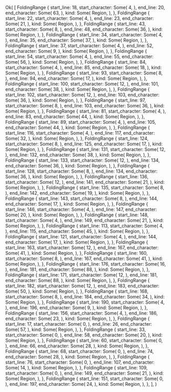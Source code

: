 Ok(
    [
        FoldingRange {
            start_line: 18,
            start_character: Some(
                4,
            ),
            end_line: 20,
            end_character: Some(
                63,
            ),
            kind: Some(
                Region,
            ),
        },
        FoldingRange {
            start_line: 22,
            start_character: Some(
                4,
            ),
            end_line: 23,
            end_character: Some(
                21,
            ),
            kind: Some(
                Region,
            ),
        },
        FoldingRange {
            start_line: 43,
            start_character: Some(
                8,
            ),
            end_line: 48,
            end_character: Some(
                36,
            ),
            kind: Some(
                Region,
            ),
        },
        FoldingRange {
            start_line: 34,
            start_character: Some(
                4,
            ),
            end_line: 35,
            end_character: Some(
                37,
            ),
            kind: Some(
                Region,
            ),
        },
        FoldingRange {
            start_line: 37,
            start_character: Some(
                4,
            ),
            end_line: 52,
            end_character: Some(
                9,
            ),
            kind: Some(
                Region,
            ),
        },
        FoldingRange {
            start_line: 54,
            start_character: Some(
                4,
            ),
            end_line: 55,
            end_character: Some(
                56,
            ),
            kind: Some(
                Region,
            ),
        },
        FoldingRange {
            start_line: 84,
            start_character: Some(
                4,
            ),
            end_line: 85,
            end_character: Some(
                18,
            ),
            kind: Some(
                Region,
            ),
        },
        FoldingRange {
            start_line: 93,
            start_character: Some(
                8,
            ),
            end_line: 94,
            end_character: Some(
                17,
            ),
            kind: Some(
                Region,
            ),
        },
        FoldingRange {
            start_line: 100,
            start_character: Some(
                12,
            ),
            end_line: 101,
            end_character: Some(
                38,
            ),
            kind: Some(
                Region,
            ),
        },
        FoldingRange {
            start_line: 102,
            start_character: Some(
                12,
            ),
            end_line: 103,
            end_character: Some(
                36,
            ),
            kind: Some(
                Region,
            ),
        },
        FoldingRange {
            start_line: 97,
            start_character: Some(
                8,
            ),
            end_line: 103,
            end_character: Some(
                36,
            ),
            kind: Some(
                Region,
            ),
        },
        FoldingRange {
            start_line: 81,
            start_character: Some(
                4,
            ),
            end_line: 83,
            end_character: Some(
                44,
            ),
            kind: Some(
                Region,
            ),
        },
        FoldingRange {
            start_line: 89,
            start_character: Some(
                4,
            ),
            end_line: 105,
            end_character: Some(
                44,
            ),
            kind: Some(
                Region,
            ),
        },
        FoldingRange {
            start_line: 116,
            start_character: Some(
                4,
            ),
            end_line: 117,
            end_character: Some(
                32,
            ),
            kind: Some(
                Region,
            ),
        },
        FoldingRange {
            start_line: 124,
            start_character: Some(
                8,
            ),
            end_line: 125,
            end_character: Some(
                17,
            ),
            kind: Some(
                Region,
            ),
        },
        FoldingRange {
            start_line: 131,
            start_character: Some(
                12,
            ),
            end_line: 132,
            end_character: Some(
                38,
            ),
            kind: Some(
                Region,
            ),
        },
        FoldingRange {
            start_line: 133,
            start_character: Some(
                12,
            ),
            end_line: 134,
            end_character: Some(
                36,
            ),
            kind: Some(
                Region,
            ),
        },
        FoldingRange {
            start_line: 128,
            start_character: Some(
                8,
            ),
            end_line: 134,
            end_character: Some(
                36,
            ),
            kind: Some(
                Region,
            ),
        },
        FoldingRange {
            start_line: 136,
            start_character: Some(
                12,
            ),
            end_line: 141,
            end_character: Some(
                21,
            ),
            kind: Some(
                Region,
            ),
        },
        FoldingRange {
            start_line: 135,
            start_character: Some(
                8,
            ),
            end_line: 142,
            end_character: Some(
                19,
            ),
            kind: Some(
                Region,
            ),
        },
        FoldingRange {
            start_line: 143,
            start_character: Some(
                8,
            ),
            end_line: 144,
            end_character: Some(
                17,
            ),
            kind: Some(
                Region,
            ),
        },
        FoldingRange {
            start_line: 146,
            start_character: Some(
                4,
            ),
            end_line: 147,
            end_character: Some(
                20,
            ),
            kind: Some(
                Region,
            ),
        },
        FoldingRange {
            start_line: 148,
            start_character: Some(
                4,
            ),
            end_line: 149,
            end_character: Some(
                21,
            ),
            kind: Some(
                Region,
            ),
        },
        FoldingRange {
            start_line: 113,
            start_character: Some(
                4,
            ),
            end_line: 115,
            end_character: Some(
                45,
            ),
            kind: Some(
                Region,
            ),
        },
        FoldingRange {
            start_line: 121,
            start_character: Some(
                4,
            ),
            end_line: 144,
            end_character: Some(
                17,
            ),
            kind: Some(
                Region,
            ),
        },
        FoldingRange {
            start_line: 163,
            start_character: Some(
                12,
            ),
            end_line: 167,
            end_character: Some(
                41,
            ),
            kind: Some(
                Region,
            ),
        },
        FoldingRange {
            start_line: 160,
            start_character: Some(
                8,
            ),
            end_line: 167,
            end_character: Some(
                41,
            ),
            kind: Some(
                Region,
            ),
        },
        FoldingRange {
            start_line: 176,
            start_character: Some(
                16,
            ),
            end_line: 181,
            end_character: Some(
                88,
            ),
            kind: Some(
                Region,
            ),
        },
        FoldingRange {
            start_line: 171,
            start_character: Some(
                12,
            ),
            end_line: 181,
            end_character: Some(
                88,
            ),
            kind: Some(
                Region,
            ),
        },
        FoldingRange {
            start_line: 182,
            start_character: Some(
                12,
            ),
            end_line: 183,
            end_character: Some(
                50,
            ),
            kind: Some(
                Region,
            ),
        },
        FoldingRange {
            start_line: 168,
            start_character: Some(
                8,
            ),
            end_line: 184,
            end_character: Some(
                34,
            ),
            kind: Some(
                Region,
            ),
        },
        FoldingRange {
            start_line: 190,
            start_character: Some(
                4,
            ),
            end_line: 196,
            end_character: Some(
                9,
            ),
            kind: Some(
                Region,
            ),
        },
        FoldingRange {
            start_line: 156,
            start_character: Some(
                4,
            ),
            end_line: 186,
            end_character: Some(
                23,
            ),
            kind: Some(
                Region,
            ),
        },
        FoldingRange {
            start_line: 17,
            start_character: Some(
                0,
            ),
            end_line: 26,
            end_character: Some(
                57,
            ),
            kind: Some(
                Region,
            ),
        },
        FoldingRange {
            start_line: 33,
            start_character: Some(
                0,
            ),
            end_line: 58,
            end_character: Some(
                20,
            ),
            kind: Some(
                Region,
            ),
        },
        FoldingRange {
            start_line: 60,
            start_character: Some(
                0,
            ),
            end_line: 66,
            end_character: Some(
                28,
            ),
            kind: Some(
                Region,
            ),
        },
        FoldingRange {
            start_line: 68,
            start_character: Some(
                0,
            ),
            end_line: 74,
            end_character: Some(
                28,
            ),
            kind: Some(
                Region,
            ),
        },
        FoldingRange {
            start_line: 76,
            start_character: Some(
                0,
            ),
            end_line: 107,
            end_character: Some(
                14,
            ),
            kind: Some(
                Region,
            ),
        },
        FoldingRange {
            start_line: 109,
            start_character: Some(
                0,
            ),
            end_line: 149,
            end_character: Some(
                21,
            ),
            kind: Some(
                Region,
            ),
        },
        FoldingRange {
            start_line: 151,
            start_character: Some(
                0,
            ),
            end_line: 197,
            end_character: Some(
                24,
            ),
            kind: Some(
                Region,
            ),
        },
    ],
)